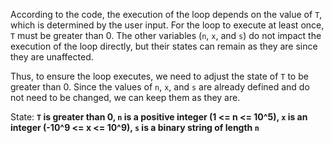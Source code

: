 According to the code, the execution of the loop depends on the value of `T`, which is determined by the user input. For the loop to execute at least once, `T` must be greater than 0. The other variables (`n`, `x`, and `s`) do not impact the execution of the loop directly, but their states can remain as they are since they are unaffected.

Thus, to ensure the loop executes, we need to adjust the state of `T` to be greater than 0. Since the values of `n`, `x`, and `s` are already defined and do not need to be changed, we can keep them as they are.

State: **`T` is greater than 0, `n` is a positive integer (1 <= n <= 10^5), `x` is an integer (-10^9 <= x <= 10^9), `s` is a binary string of length `n`**